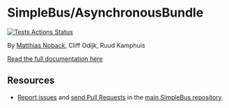 # SimpleBus/AsynchronousBundle

[![Tests Actions Status](https://github.com/SimpleBus/SimpleBus/workflows/Tests/badge.svg)](https://github.com/SimpleBus/SimpleBus/actions)

By [Matthias Noback](http://php-and-symfony.matthiasnoback.nl/), Cliff Odijk, Ruud Kamphuis

[Read the full documentation here](http://docs.simplebus.io/en/latest/Bundles/AsynchronousBundle.html)

Resources
---------

  * [Report issues](https://github.com/SimpleBus/SimpleBus/issues) and
    [send Pull Requests](https://github.com/SimpleBus/SimpleBus/pulls)
    in the [main SimpleBus repository](https://github.com/SimpleBus/SimpleBus)
